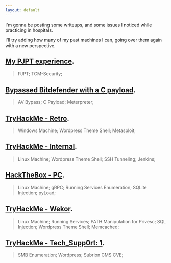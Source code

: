 ```yaml
---
layout: default
---
```

I'm gonna be posting some writeups, and some issues I noticed while practicing in hospitals.

I'll try adding how many of my past machines I can, going over them again with a new perspective.

## [My PJPT experience](./pjpt.md).
> PJPT; TCM-Security;

## [Bypassed Bitdefender with a C payload](./noalert.html).
> AV Bypass; C Payload; Meterpreter;

## [TryHackMe - Retro](./retro.html).
> Windows Machine; Wordpress Theme Shell; Metasploit;

## [TryHackMe - Internal](./internal.html).
> Linux Machine; Wordpress Theme Shell; SSH Tunneling; Jenkins;

## [HackTheBox - PC](./pc.html).
> Linux Machine; gRPC; Running Services Enumeration; SQLite Injection; pyLoad;

## [TryHackMe - Wekor](./wekor.html).
> Linux Machine; Running Services; PATH Manipulation for Privesc; SQL Injection; Wordpress Theme Shell; Memcached;

## [TryHackMe - Tech_Supp0rt: 1](./techsupp1.html).
> SMB Enumeration; Wordpress; Subrion CMS CVE;


